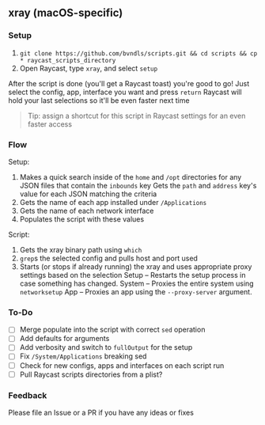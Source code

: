 ## xray (macOS-specific)

### Setup

1. `git clone https://github.com/bvndls/scripts.git && cd scripts && cp * raycast_scripts_directory`
2. Open Raycast, type `xray`, and select `setup`

After the script is done (you'll get a Raycast toast) you're good to go!
Just select the config, app, interface you want and press `return`
Raycast will hold your last selections so it'll be even faster next time

> Tip: assign a shortcut for this script in Raycast settings for an even faster access

### Flow

Setup:
1. Makes a quick search inside of the `home` and `/opt` directories for any JSON files that contain the `inbounds` key 
    Gets the `path` and `address` key's value for each JSON matching the criteria
2. Gets the name of each app installed under `/Applications`
3. Gets the name of each network interface
4. Populates the script with these values

Script:
1. Gets the xray binary path using `which`
2. `grep`s the selected config and pulls host and port used
3. Starts (or stops if already running) the xray and uses appropriate proxy settings based on the selection
    Setup – Restarts the setup process in case something has changed.
    System – Proxies the entire system using `networksetup`
    App – Proxies an app using the `--proxy-server` argument.

### To-Do

- [ ] Merge populate into the script with correct `sed` operation
- [ ] Add defaults for arguments
- [ ] Add verbosity and switch to `fullOutput` for the setup
- [ ] Fix `/System/Applications` breaking sed
- [ ] Check for new configs, apps and interfaces on each script run
- [ ] Pull Raycast scripts directories from a plist?

### Feedback
Please file an Issue or a PR if you have any ideas or fixes